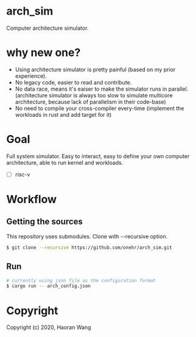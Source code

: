 # arch_sim
Computer architecture simulator.

# why new one?
* Using architecture simulator is pretty painful (based on my prior experience).
* No legacy code, easier to read and contribute.
* No data race, means it's eaiser to make the simulator runs in parallel. (architecture simulator
is always too slow to simulate multicore architecture, because lack of parallelism in their code-base)
* No need to compile your cross-compiler every-time (implement the workloads in rust and add target for it)

# Goal
Full system simulator. Easy to interact, easy to define your own computer architecture, 
able to run kernel and workloads.

- [ ] risc-v

# Workflow
## Getting the sources
This repository uses submodules. Clone with --recursive option.

``` sh
$ git clone --recursive https://github.com/onehr/arch_sim.git
```

## Run

``` sh
# currently using json file as the configuration format
$ cargo run -- arch_config.json
```

# Copyright
Copyright (c) 2020, Haoran Wang
